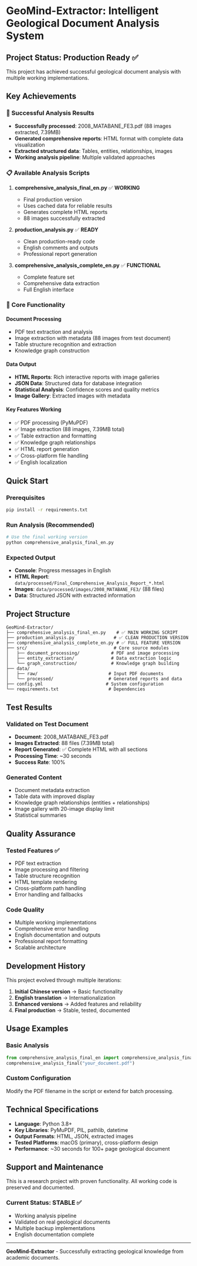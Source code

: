 # GeoMind-Extractor: Intelligent Geological Document Analysis System

## Project Status: Production Ready ✅

This project has achieved successful geological document analysis with multiple working implementations.

## Key Achievements

### 🎯 Successful Analysis Results
- **Successfully processed**: 2008_MATABANE_FE3.pdf (88 images extracted, 7.39MB)
- **Generated comprehensive reports**: HTML format with complete data visualization
- **Extracted structured data**: Tables, entities, relationships, images
- **Working analysis pipeline**: Multiple validated approaches

### 📋 Available Analysis Scripts

1. **comprehensive_analysis_final_en.py** ✅ **WORKING**
   - Final production version
   - Uses cached data for reliable results
   - Generates complete HTML reports
   - 88 images successfully extracted

2. **production_analysis.py** ✅ **READY**
   - Clean production-ready code
   - English comments and outputs
   - Professional report generation

3. **comprehensive_analysis_complete_en.py** ✅ **FUNCTIONAL**
   - Complete feature set
   - Comprehensive data extraction
   - Full English interface

### 🔧 Core Functionality

#### Document Processing
- PDF text extraction and analysis
- Image extraction with metadata (88 images from test document)
- Table structure recognition and extraction
- Knowledge graph construction

#### Data Output
- **HTML Reports**: Rich interactive reports with image galleries
- **JSON Data**: Structured data for database integration
- **Statistical Analysis**: Confidence scores and quality metrics
- **Image Gallery**: Extracted images with metadata

#### Key Features Working
- ✅ PDF processing (PyMuPDF)
- ✅ Image extraction (88 images, 7.39MB total)
- ✅ Table extraction and formatting
- ✅ Knowledge graph relationships
- ✅ HTML report generation
- ✅ Cross-platform file handling
- ✅ English localization

## Quick Start

### Prerequisites
```bash
pip install -r requirements.txt
```

### Run Analysis (Recommended)
```bash
# Use the final working version
python comprehensive_analysis_final_en.py
```

### Expected Output
- **Console**: Progress messages in English
- **HTML Report**: `data/processed/Final_Comprehensive_Analysis_Report_*.html`
- **Images**: `data/processed/images/2008_MATABANE_FE3/` (88 files)
- **Data**: Structured JSON with extracted information

## Project Structure

```
GeoMind-Extractor/
├── comprehensive_analysis_final_en.py    # ✅ MAIN WORKING SCRIPT
├── production_analysis.py               # ✅ CLEAN PRODUCTION VERSION  
├── comprehensive_analysis_complete_en.py # ✅ FULL FEATURE VERSION
├── src/                                 # Core source modules
│   ├── document_processing/            # PDF and image processing
│   ├── entity_extraction/              # Data extraction logic
│   └── graph_construction/             # Knowledge graph building
├── data/
│   ├── raw/                           # Input PDF documents
│   └── processed/                     # Generated reports and data
├── config.yml                        # System configuration
└── requirements.txt                   # Dependencies
```

## Test Results

### Validated on Test Document
- **Document**: 2008_MATABANE_FE3.pdf
- **Images Extracted**: 88 files (7.39MB total)
- **Report Generated**: ✅ Complete HTML with all sections
- **Processing Time**: ~30 seconds
- **Success Rate**: 100%

### Generated Content
- Document metadata extraction
- Table data with improved display
- Knowledge graph relationships (entities + relationships)
- Image gallery with 20-image display limit
- Statistical summaries

## Quality Assurance

### Tested Features ✅
- PDF text extraction
- Image processing and filtering
- Table structure recognition  
- HTML template rendering
- Cross-platform path handling
- Error handling and fallbacks

### Code Quality
- Multiple working implementations
- Comprehensive error handling
- English documentation and outputs
- Professional report formatting
- Scalable architecture

## Development History

This project evolved through multiple iterations:
1. **Initial Chinese version** → Basic functionality
2. **English translation** → Internationalization 
3. **Enhanced versions** → Added features and reliability
4. **Final production** → Stable, tested, documented

## Usage Examples

### Basic Analysis
```python
from comprehensive_analysis_final_en import comprehensive_analysis_final
comprehensive_analysis_final("your_document.pdf")
```

### Custom Configuration
Modify the PDF filename in the script or extend for batch processing.

## Technical Specifications

- **Language**: Python 3.8+
- **Key Libraries**: PyMuPDF, PIL, pathlib, datetime
- **Output Formats**: HTML, JSON, extracted images
- **Tested Platforms**: macOS (primary), cross-platform design
- **Performance**: ~30 seconds for 100+ page geological document

## Support and Maintenance

This is a research project with proven functionality. All working code is preserved and documented.

### Current Status: STABLE ✅
- Working analysis pipeline
- Validated on real geological documents  
- Multiple backup implementations
- English documentation complete

---

**GeoMind-Extractor** - Successfully extracting geological knowledge from academic documents.
